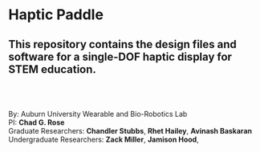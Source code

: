 # Haptic Paddle
<h2> This repository contains the design files and software for a single-DOF haptic display for STEM education.</h1>

<br/><br/><br/>
By: Auburn University Wearable and Bio-Robotics Lab <br/>
PI: **Chad G. Rose**  <br/>
Graduate Researchers: **Chandler Stubbs**, **Rhet Hailey**, **Avinash Baskaran**  <br/>
Undergraduate Researchers: **Zack Miller**, **Jamison Hood**, <br/>



